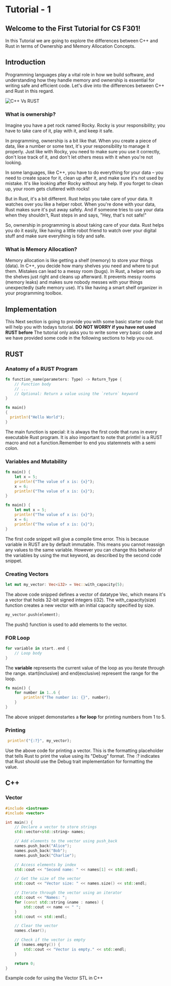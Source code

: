 # Tutorial - 1

## Welcome to the First Tutorial for CS F301!
In this Tutorial we are going to explore the differences between C++ and Rust in terms of Ownership and Memory Allocation Concepts.

## Introduction
Programming languages play a vital role in how we build software, and understanding how they handle memory and ownership is essential for writing safe and efficient code. Let's dive into the differences between C++ and Rust in this regard.


![C++ Vs RUST](https://miro.medium.com/v2/resize:fit:1400/1*b0fcLHA-bIjxmhO4hSrPRA.jpeg)

### What is ownership?
Imagine you have a pet rock named Rocky. Rocky is your responsibility; you have to take care of it, play with it, and keep it safe.

In programming, ownership is a bit like that. When you create a piece of data, like a number or some text, it's your responsibility to manage it properly. Just like with Rocky, you need to make sure you use it correctly, don't lose track of it, and don't let others mess with it when you're not looking.

In some languages, like C++, you have to do everything for your data – you need to create space for it, clean up after it, and make sure it's not used by mistake. It's like looking after Rocky without any help. If you forget to clean up, your room gets cluttered with rocks!

But in Rust, it's a bit different. Rust helps you take care of your data. It watches over you like a helper robot. When you're done with your data, Rust makes sure it's put away safely. And if someone tries to use your data when they shouldn't, Rust steps in and says, "Hey, that's not safe!"

So, ownership in programming is about taking care of your data. Rust helps you do it easily, like having a little robot friend to watch over your digital stuff and make sure everything is tidy and safe.

### What is Memory Allocation?
Memory allocation is like getting a shelf (memory) to store your things (data). In C++, you decide how many shelves you need and where to put them. Mistakes can lead to a messy room (bugs). In Rust, a helper sets up the shelves just right and cleans up afterward. It prevents messy rooms (memory leaks) and makes sure nobody messes with your things unexpectedly (safe memory use). It's like having a smart shelf organizer in your programming toolbox.

## Implementation
This Next section is going to provide you with some basic starter code that will help you with todays tutorial. 
**DO NOT WORRY if you have not used RUST before**
The tutorial only asks you to write some very basic code and we have provided some code in the following sections to help you out.

## RUST

### Anatomy of a RUST Program

```RUST
fn function_name(parameters: Type) -> Return_Type {
    // Function body
    // ...
    // Optional: Return a value using the `return` keyword
}
```

```RUST
fn main()
{
  println!("Hello World");
}
```

The main function is special: it is always the first code that runs in every executable Rust program. It is also important to note that println! is a RUST macro and not a function.Remember to end you statemnets with a semi colon. 

### Variables and Mutability
```RUST
fn main() {
    let x = 5;
    println!("The value of x is: {x}");
    x = 6;
    println!("The value of x is: {x}");
}
```

```RUST
fn main() {
    let mut x = 5;
    println!("The value of x is: {x}");
    x = 6;
    println!("The value of x is: {x}");
}
```

The first code snippet will give a compile time error. This is because variable in RUST are by default immutable. This means you cannot reassign any values to the same variable. However you can change this behavior of the variables by using the  mut keyword, as described by the second code snippet.

### Creating Vectors

```RUST
let mut my_vector: Vec<i32> = Vec::with_capacity(5);
```

The above code snipped defines a vector of datatype Vec<i32>, which means it's a vector that holds 32-bit signed integers (i32). The with_capacity(size) function creates a new vector with an initial capacity specified by size.

```RUST
my_vector.push(element);
```
The push() function is used to add elements to the vector. 

### FOR Loop

```RUST
for variable in start..end {
    // Loop body
}
```

The **variable** represents the current value of the loop as you iterate through the range.
start(inclusive) and end(exclusive) represent the range for the loop.

```RUST
fn main() {
    for number in 1..6 {
        println!("The number is: {}", number);
    }
}
```
The above snippet demonstartes a **for loop** for printing numbers from 1 to 5.

### Printing
```RUST
 println!("{:?}", my_vector);
```
Use the above code for printing a vector.
This is the formatting placeholder that tells Rust to print the value using its "Debug" format. The :? indicates that Rust should use the Debug trait implementation for formatting the value.
## C++

### Vector
```C++
#include <iostream>
#include <vector>

int main() {
    // Declare a vector to store strings
    std::vector<std::string> names;

    // Add elements to the vector using push_back
    names.push_back("Alice");
    names.push_back("Bob");
    names.push_back("Charlie");

    // Access elements by index
    std::cout << "Second name: " << names[1] << std::endl;

    // Get the size of the vector
    std::cout << "Vector size: " << names.size() << std::endl;

    // Iterate through the vector using an iterator
    std::cout << "Names: ";
    for (const std::string &name : names) {
        std::cout << name << " ";
    }
    std::cout << std::endl;

    // Clear the vector
    names.clear();

    // Check if the vector is empty
    if (names.empty()) {
        std::cout << "Vector is empty." << std::endl;
    }

    return 0;
}

```
Example code for using the Vector STL in C++


